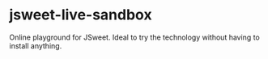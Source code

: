 # jsweet-live-sandbox
Online playground for JSweet. Ideal to try the technology without having to install anything.
